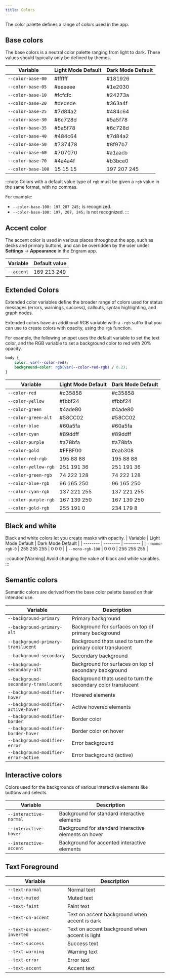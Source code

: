 ```yaml
---
title: Colors
---
```


The color palette defines a range of colors used in the app.

Base colors
---
The base colors is a neutral color palette ranging from light to dark. These values should typically only be defined by themes.

| Variable | Light Mode Default | Dark Mode Default |
| -------- | -------- | -------- |
| `--color-base-00` | #ffffff | #181926 |
| `--color-base-05` | #eeeeee | #1e2030 |
| `--color-base-10` | #fcfcfc | #24273a |
| `--color-base-20` | #dedede | #363a4f |
| `--color-base-25` | #7d84a2 | #484c64 |
| `--color-base-30` | #6c728d | #5a5f78 |
| `--color-base-35` | #5a5f78 | #6c728d |
| `--color-base-40` | #484c64 | #7d84a2 |
| `--color-base-50` | #737478 | #8f97b7 |
| `--color-base-60` | #707070 | #a1aacb |
| `--color-base-70` | #4a4a4f | #b3bce0 |
| `--color-base-100` | 15 15 15 | 197 207 245 |

:::note
Colors with a default value type of `rgb` must be given a `rgb` value in the same format, with no commas.

For example:
- `--color-base-100: 197 207 245;` is recognized.
- `--color-base-100: 197, 207, 245;` is not recognized.
:::


Accent color
---
The accent color is used in various places throughout the app, such as decks and primary buttons, and can be overridden by the user under **Settings** → **Appearance** in the Engram app.

| Variable | Default value |
| -------- | -------- |
| `--accent` | 169 213 249 |

Extended Colors
---
Extended color variables define the broader range of colors used for status messages (errors, warnings, success), callouts, syntax highlighting, and graph nodes.

Extended colors have an additional RGB variable with a `-rgb` suffix that you can use to create colors with opacity, using the `rgb` function.

For example, the following snippet uses the default variable to set the text color, and the RGB variable to set a background color to red with 20% opacity.

```css
body {
    color: var(--color-red);
    background-color: rgb(var(--color-red-rgb) / 0.2);
}
```

| Variable | Light Mode Default | Dark Mode Default |
| -------- | -------- | -------- |
| `--color-red` | #c35858 | #c35858 |
| `--color-yellow` | #fbbf24 | #fbbf24 |
| `--color-green` | #4ade80 | #4ade80 |
| `--color-green-alt` | #58CC02 | #58CC02 |
| `--color-blue` | #60a5fa | #60a5fa |
| `--color-cyan` | #89ddff | #89ddff |
| `--color-purple` | #a78bfa | #a78bfa |
| `--color-gold` | #FFBF00 | #eab308 |
| `--color-red-rgb` | 195 88 88 | 195 88 88 |
| `--color-yellow-rgb` | 251 191 36 | 251 191 36 |
| `--color-green-rgb` | 74 222 128 | 74 222 128 |
| `--color-blue-rgb` | 96 165 250 | 96 165 250 |
| `--color-cyan-rgb` | 137 221 255 | 137 221 255 |
| `--color-purple-rgb` | 167 139 250 | 167 139 250 |
| `--color-gold-rgb` | 255 191 0 | 234 179 8 |

Black and white
---
Black and white colors let you create masks with opacity.
| Variable | Light Mode Default | Dark Mode Default |
| -------- | -------- | -------- |
| `--mono-rgb-0` | 255 255 255 | 0 0 0 |
| `--mono-rgb-100` | 0 0 0 | 255 255 255 |

:::caution[Warning]
Avoid changing the value of black and white variables.
:::

Semantic colors
---
Semantic colors are derived from the base color palette based on their intended use.

| Variable | Description |
| -------- | -------- |
| `--background-primary` | Primary background |
| `--background-primary-alt` | Background for surfaces on top of primary background |
| `--background-primary-translucent` | Background thats used to turn the primary color translucent |
| `--background-secondary` | Secondary background |
| `--background-secondary-alt` | Background for surfaces on top of secondary background |
| `--background-secondary-translucent` | Background thats used to turn the secondary color translucent |
| `--background-modifier-hover` | Hovered elements |
| `--background-modifier-active-hover` | Active hovered elements |
| `--background-modifier-border` | Border color |
| `--background-modifier-border-hover` | Border color on hover |
| `--background-modifier-error` | Error background |
| `--background-modifier-error-active` | Error background (active) |

Interactive colors
---

Colors used for the backgrounds of various interactive elements like buttons and selects.

| Variable | Description |
| -------- | -------- |
| `--interactive-normal` | Background for standard interactive elements |
| `--interactive-hover` | Background for standard interactive elements on hover |
| `--interactive-accent` | Background for accented interactive elements |

Text Foreground
---
| Variable | Description |
| -------- | -------- |
| `--text-normal` | Normal text |
| `--text-muted` | Muted text |
| `--text-faint` | Faint text |
| `--text-on-accent` | Text on accent background when accent is dark |
| `--text-on-accent-inverted` | Text on accent background when accent is light |
| `--text-success` | Success text |
| `--text-warning` | Warning text |
| `--text-error` | Error text |
| `--text-accent` | Accent text |